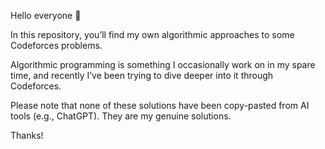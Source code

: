 Hello everyone 🙂

In this repository, you’ll find my own algorithmic approaches to some Codeforces problems.

Algorithmic programming is something I occasionally work on in my spare time, and recently I’ve been trying to dive deeper into it through Codeforces.

Please note that none of these solutions have been copy-pasted from AI tools (e.g., ChatGPT). They are my genuine solutions.

Thanks!
